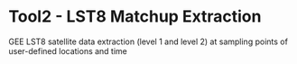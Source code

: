 # Tool2 - LST8 Matchup Extraction

GEE LST8 satellite data extraction (level 1 and level 2) at sampling points of user-defined locations and time 